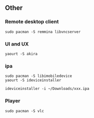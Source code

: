 ## Other

### Remote desktop client

```
sudo pacman -S remmina libvncserver
```

### UI and UX

```
yaourt -S akira
```

### ipa

```
sudo pacman -S libimobiledevice
yaourt -S ideviceinstaller

ideviceinstaller -i ~/Downloads/xxx.ipa
```

### Player

```
sudo pacman -S vlc
```
